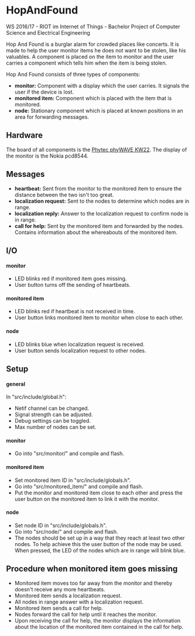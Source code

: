 # HopAndFound #

WS 2016/17 - RIOT im Internet of Things - Bachelor Project of Computer Science and Electrical Engineering

Hop And Found is a burglar alarm for crowded places like concerts. It is made to help the user monitor items he does not want to be stolen, like his valuables. A component is placed on the item to monitor and the user carries a component which tells him when the item is being stolen.

Hop And Found consists of three types of components:

* **monitor:**            Component with a display which the user carries. It signals the user if the device is lost.
* **monitored item:**     Component which is placed with the item that is monitored.
* **node:**               Stationary component which is placed at known positions in an area for forwarding messages.

## Hardware ##

The board of all components is the [Phytec phyWAVE KW22](https://github.com/RIOT-OS/RIOT/wiki/Board%3A-Phytec-phyWAVE-KW22).
The display of the monitor is the Nokia pcd8544.

## Messages ##

* **heartbeat:**                Sent from the monitor to the monitored item to ensure the distance between the two isn't too great.
* **localization request:**     Sent to the nodes to determine which nodes are in range.
* **localization reply:**       Answer to the localization request to confirm node is in range.
* **call for help:**            Sent by the monitored item and forwarded by the nodes. Contains information about the whereabouts of the monitored item.

## I/O ##

#### monitor ####

* LED blinks red if monitored item goes missing.
* User button turns off the sending of heartbeats.

#### monitored item ####

* LED blinks red if heartbeat is not received in time.
* User button links monitored item to monitor when close to each other.

#### node ####

* LED blinks blue when localization request is received.
* User button sends localization request to other nodes.

## Setup ##

#### general ####

In "src/include/global.h":

* Netif channel can be changed.
* Signal strength can be adjusted.
* Debug settings can be toggled.
* Max number of nodes can be set.

#### monitor ####

* Go into "src/monitor/" and compile and flash.

#### monitored item ####

* Set monitored item ID in "src/include/globals.h".
* Go into "src/monitored_item/" and compile and flash.
* Put the monitor and monitored item close to each other and press the user button on the monitored item to link it with the monitor.

#### node ####

* Set node ID in "src/include/globals.h".
* Go into "src/node/" and compile and flash.
* The nodes should be set up in a way that they reach at least two other nodes. To help achieve this the user button of the node may be used. When pressed, the LED of the nodes which are in range will blink blue.

## Procedure when monitored item goes missing ##

* Monitored item moves too far away from the monitor and thereby doesn't receive any more heartbeats.
* Monitored item sends a localization request.
* All nodes in range answer with a localization request.
* Monitored item sends a call for help.
* Nodes forward the call for help until it reaches the monitor.
* Upon receiving the call for help, the monitor displays the information about the location of the monitored item contained in the call for help.

